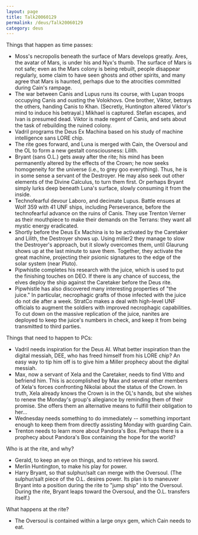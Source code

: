 ```yaml
---
layout: page
title: Talk20060129
permalink: /deus/Talk20060129
category: deus
---
```

Things that happen as time passes:
* Moss's necropolis beneath the surface of Mars develops greatly. Ares, the avatar of Mars, is under his and Nyx's thumb. The surface of Mars is not safe; even as the Mars colony is being rebuilt, people disappear regularly, some claim to have seen ghosts and other spirits, and many agree that Mars is haunted, perhaps due to the atrocities committed during Cain's rampage.
* The war between Canis and Lupus runs its course, with Lupan troops occupying Canis and ousting the Volokhovs. One brother, Viktor, betrays the others, handing Canis to Khan. (Secretly, Huntington altered Viktor's mind to induce his betrayal.) Mikhael is captured. Stefan escapes, and Ivan is presumed dead. Viktor is made regent of Canis, and sets about the task of rebuilding the ruined colony.
* Vadril programs the Deus Ex Machina based on his study of machine intelligence sans LORE chip.
* The rite goes forward, and Luna is merged with Cain, the Oversoul and the OL to form a new gestalt consciousness: Lilith.
* Bryant (sans O.L.) gets away after the rite; his mind has been permanently altered by the effects of the Crown; he now seeks homogeneity for the universe (i.e., to grey goo everything). Thus, he is in some sense a servant of the Destroyer. He may also seek out other elements of the Divine Calculus, to turn them first. Or perhaps Bryant simply lurks deep beneath Luna's surface, slowly consuming it from the inside.
* Technofearful devour Laboro, and decimate Lupus. Battle ensues at Wolf 359 with 41 UNF ships, including Perseverance, before the technofearful advance on the ruins of Canis. They use Trenton Verner as their mouthpiece to make their demands on the Terrans: they want all mystic energy eradicated.
* Shortly before the Deus Ex Machina is to be activated by the Caretaker and Lilith, the Destroyer shows up. Using miller2 they manage to slow the Destroyer's approach, but it slowly overcomes them, until Glaurung shows up at the last minute to save them. Together, they activate the great machine, projecting their psionic signatures to the edge of the solar system (near Pluto).
* Pipwhistle completes his research with the juice, which is used to put the finishing touches on DEO. If there is any chance of success, the elves deploy the ship against the Caretaker before the Deus rite.
* Pipwhistle has also discovered many interesting properties of &quot;the juice.&quot; In particular, necrophagic grafts of those infected with the juice do not die after a week. StratCo makes a deal with high-level UNF officials to augment the soldiers with improved necrophagic capabilities. To cut down on the massive replication of the juice, nanites are deployed to keep the juice's numbers in check, and keep it from being transmitted to third parties.

Things that need to happen to PCs:
* Vadril needs inspiration for the Deus AI. What better inspiration than the digital messiah, DEE, who has freed himself from his LORE chip? An easy way to tip him off is to give him a Miller prophecy about the digital messiah.
* Max, now a servant of Xela and the Caretaker, needs to find Vitto and befriend him. This is accomplished by Max and several other members of Xela's forces confronting Nikolai about the status of the Crown. In truth, Xela already knows the Crown is in the OL's hands, but she wishes to renew the Monday's group's allegiance by reminding them of their promise. She offers them an alternative means to fulfill their obligation to her...
* Wednesday needs something to do immediately -- something important enough to keep them from directly assisting Monday with guarding Cain.
* Trenton needs to learn more about Pandora's Box. Perhaps there is a prophecy about Pandora's Box containing the hope for the world?

Who is at the rite, and why?
* Gerald, to keep an eye on things, and to retrieve his sword.
* Merlin Huntington, to make his play for power.
* Harry Bryant, so that sulphur/salt can merge with the Oversoul. (The sulphur/salt piece of the O.L. desires power. Its plan is to maneuver Bryant into a position during the rite to &quot;jump ship&quot; into the Oversoul. During the rite, Bryant leaps toward the Oversoul, and the O.L. transfers itself.)

What happens at the rite?
* The Oversoul is contained within a large onyx gem, which Cain needs to eat.

